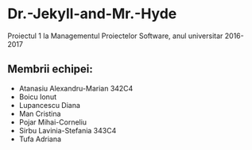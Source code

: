 # Dr.-Jekyll-and-Mr.-Hyde
Proiectul 1 la Managementul Proiectelor Software, anul universitar 2016-2017

## Membrii echipei:
- Atanasiu Alexandru-Marian 342C4
- Boicu Ionut
- Lupancescu Diana
- Man Cristina
- Pojar Mihai-Corneliu
- Sirbu Lavinia-Stefania 343C4
- Tufa Adriana
